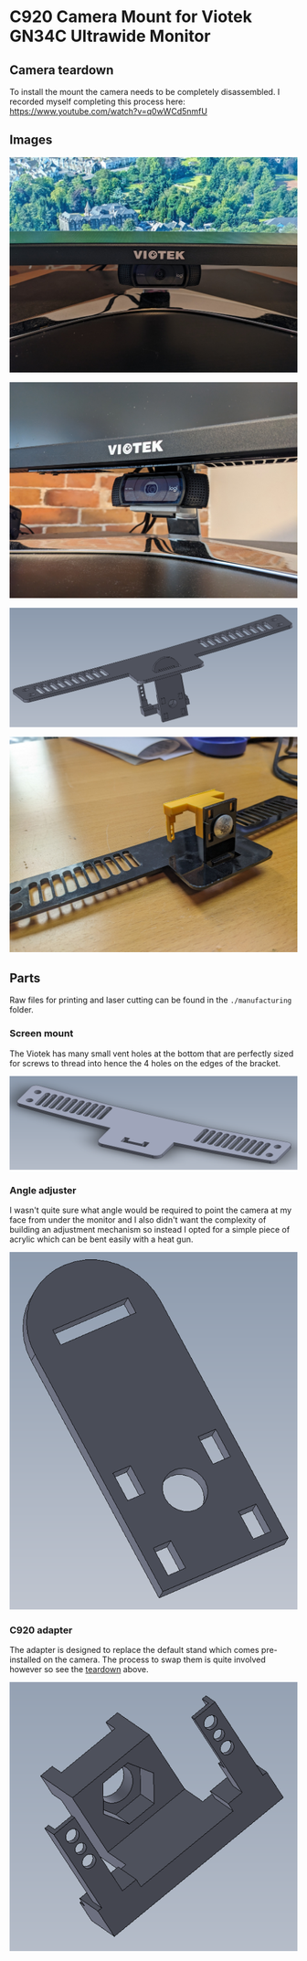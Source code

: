# C920 Camera Mount for Viotek GN34C Ultrawide Monitor

## Camera teardown

To install the mount the camera needs to be completely disassembled. I recorded myself completing this process here:
https://www.youtube.com/watch?v=q0wWCd5nmfU

## Images

![in use](./images/in_use_1.jpg)

![mounted to monitor](./images/mounted_1.jpg)

![](./assembly.png)

![assembly without camera](./images/assembled_2.jpg)

## Parts

Raw files for printing and laser cutting can be found in the `./manufacturing` folder.

### Screen mount

The Viotek has many small vent holes at the bottom that are perfectly sized for screws to thread into hence the 4 holes on the edges of the bracket.

![screen bracket](./screen_bracket.png)

### Angle adjuster

I wasn't quite sure what angle would be required to point the camera at my face from under the monitor and I also didn't want the complexity of building an adjustment mechanism so instead I opted for a simple piece of acrylic which can be bent easily with a heat gun.

![angle adjuster](./angle_adjuster.png)

### C920 adapter

The adapter is designed to replace the default stand which comes pre-installed on the camera. The process to swap them is quite involved however so see the [teardown](#camera-teardown) above.

![c920 adapter](./c920_adapter.png)
